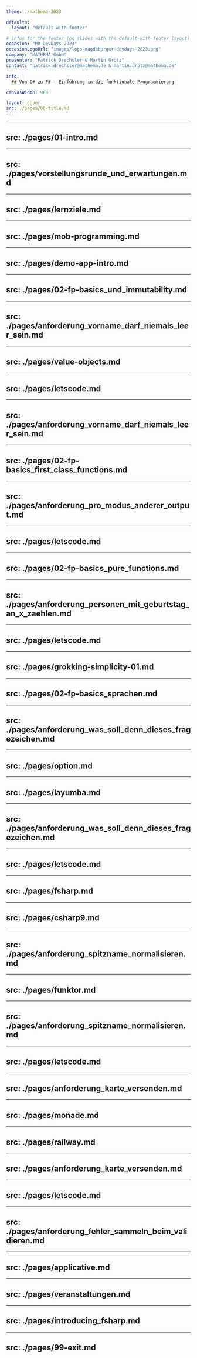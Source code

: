 ```yaml
---
theme: ./mathema-2023

defaults:
  layout: "default-with-footer"

# infos for the footer (on slides with the default-with-footer layout)
occasion: "MD-DevDays 2023"
occasionLogoUrl: "images/logo-magdeburger-devdays-2023.png"
company: "MATHEMA GmbH"
presenter: "Patrick Drechsler & Martin Grotz"
contact: "patrick.drechsler@mathema.de & martin.grotz@mathema.de"

info: |
  ## Von C# zu F# – Einführung in die funktionale Programmierung

canvasWidth: 980

layout: cover
src: ./pages/00-title.md
---
```


---
src: ./pages/01-intro.md
---

---
src: ./pages/vorstellungsrunde_und_erwartungen.md
---

---
src: ./pages/lernziele.md
---

---
src: ./pages/mob-programming.md
---

---
src: ./pages/demo-app-intro.md
---

---
src: ./pages/02-fp-basics_und_immutability.md
---

---
src: ./pages/anforderung_vorname_darf_niemals_leer_sein.md
---

---
src: ./pages/value-objects.md
---

---
src: ./pages/letscode.md
---

---
src: ./pages/anforderung_vorname_darf_niemals_leer_sein.md
---

---
src: ./pages/02-fp-basics_first_class_functions.md
---

---
src: ./pages/anforderung_pro_modus_anderer_output.md
---

---
src: ./pages/letscode.md
---

---
src: ./pages/02-fp-basics_pure_functions.md
---

---
src: ./pages/anforderung_personen_mit_geburtstag_an_x_zaehlen.md
---

---
src: ./pages/letscode.md
---

---
src: ./pages/grokking-simplicity-01.md
---

---
src: ./pages/02-fp-basics_sprachen.md
---

---
src: ./pages/anforderung_was_soll_denn_dieses_fragezeichen.md
---

---
src: ./pages/option.md
---

---
src: ./pages/layumba.md
---

---
src: ./pages/anforderung_was_soll_denn_dieses_fragezeichen.md
---

---
src: ./pages/letscode.md
---

---
src: ./pages/fsharp.md
---

---
src: ./pages/csharp9.md
---

---
src: ./pages/anforderung_spitzname_normalisieren.md
---

---
src: ./pages/funktor.md
---

---
src: ./pages/anforderung_spitzname_normalisieren.md
---

---
src: ./pages/letscode.md
---

---
src: ./pages/anforderung_karte_versenden.md
---

---
src: ./pages/monade.md
---

---
src: ./pages/railway.md
---

---
src: ./pages/anforderung_karte_versenden.md
---

---
src: ./pages/letscode.md
---

---
src: ./pages/anforderung_fehler_sammeln_beim_validieren.md
---

---
src: ./pages/applicative.md
---

---
src: ./pages/veranstaltungen.md
---

---
src: ./pages/introducing_fsharp.md
---

---
src: ./pages/99-exit.md
---
